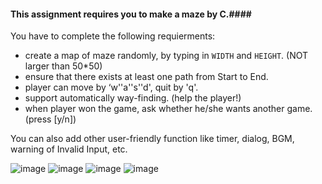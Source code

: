 #### This assignment requires you to make a maze by C.####

You have to complete the following requierments:

- create a map of maze randomly, by typing in `WIDTH` and `HEIGHT`. (NOT larger than 50*50)
- ensure that there exists at least one path from Start to End.
- player can move by ‘w''a''s''d', quit by 'q'.
- support automatically way-finding. (help the player!)
- when player won the game, ask whether he/she wants another game. (press [y/n])

You can also add other user-friendly function like timer, dialog, BGM, warning of Invalid Input, etc.

![image](https://github.com/ShirakawaSanae/MyImages/blob/main/THU2024C-1.png)
![image](https://github.com/ShirakawaSanae/MyImages/blob/main/THU2024C-2.png)
![image](https://github.com/ShirakawaSanae/MyImages/blob/main/THU2024C-3.png)
![image](https://github.com/ShirakawaSanae/MyImages/blob/main/THU2024C-4.png)
